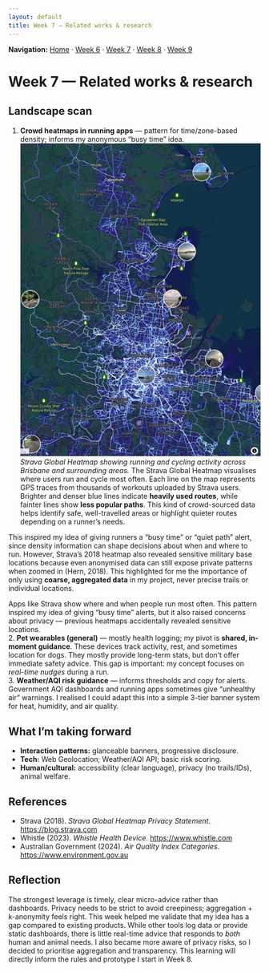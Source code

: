 ```yaml
---
layout: default
title: Week 7 — Related works & research
---
```


**Navigation:** [Home](/Process-Journal-Task-2/) · [Week 6](./week6) · [Week 7](./week7) · [Week 8](./week8) · [Week 9](./week9)

# Week 7 — Related works & research

## Landscape scan
1. **Crowd heatmaps in running apps** — pattern for time/zone-based density; informs my anonymous “busy time” idea.
![Strava heatmap](../assets/images/week7-heatmap.jpg)  
*Strava Global Heatmap showing running and cycling activity across Brisbane and surrounding areas.*
The Strava Global Heatmap visualises where users run and cycle most often. Each line on the map represents GPS traces from thousands of workouts uploaded by Strava users. Brighter and denser blue lines indicate **heavily used routes**, while fainter lines show **less popular paths**. This kind of crowd-sourced data helps identify safe, well-travelled areas or highlight quieter routes depending on a runner’s needs.  

This inspired my idea of giving runners a “busy time” or “quiet path” alert, since density information can shape decisions about when and where to run. However, Strava’s 2018 heatmap also revealed sensitive military base locations because even anonymised data can still expose private patterns when zoomed in (Hern, 2018). This highlighted for me the importance of only using **coarse, aggregated data** in my project, never precise trails or individual locations.

Apps like Strava show where and when people run most often. This pattern inspired my idea of giving “busy time” alerts, but it also raised concerns about privacy — previous heatmaps accidentally revealed sensitive locations.    
2. **Pet wearables (general)** — mostly health logging; my pivot is **shared, in-moment guidance**.
These devices track activity, rest, and sometimes location for dogs. They mostly provide long-term stats, but don’t offer immediate safety advice. This gap is important: my concept focuses on *real-time nudges* during a run.   
3. **Weather/AQI risk guidance** — informs thresholds and copy for alerts.
Government AQI dashboards and running apps sometimes give “unhealthy air” warnings. I realised I could adapt this into a simple 3-tier banner system for heat, humidity, and air quality.  

## What I’m taking forward
- **Interaction patterns:** glanceable banners, progressive disclosure.  
- **Tech:** Web Geolocation; Weather/AQI API; basic risk scoring.  
- **Human/cultural:** accessibility (clear language), privacy (no trails/IDs), animal welfare.

## References
- Strava (2018). *Strava Global Heatmap Privacy Statement*. https://blog.strava.com  
- Whistle (2023). *Whistle Health Device*. https://www.whistle.com  
- Australian Government (2024). *Air Quality Index Categories*. https://www.environment.gov.au  

## Reflection
The strongest leverage is timely, clear micro-advice rather than dashboards. Privacy needs to be strict to avoid creepiness; aggregation + k-anonymity feels right. This week helped me validate that my idea has a gap compared to existing products. While other tools log data or provide static dashboards, there is little real-time advice that responds to *both* human and animal needs. I also became more aware of privacy risks, so I decided to prioritise aggregation and transparency. This learning will directly inform the rules and prototype I start in Week 8.
